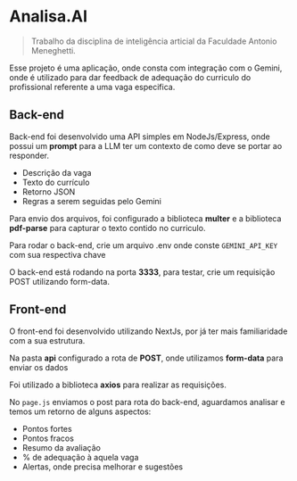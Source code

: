 # Analisa.AI

> Trabalho da disciplina de inteligência articial da Faculdade Antonio Meneghetti.

Esse projeto é uma aplicação, onde consta com integração com o Gemini, onde é utilizado para dar feedback de adequação do curriculo do profissional referente a uma vaga especifica.

## Back-end

Back-end foi desenvolvido uma API simples em NodeJs/Express, onde possui um **prompt** para a LLM ter um contexto de como deve se portar ao responder.

- Descrição da vaga
- Texto do currículo
- Retorno JSON
- Regras a serem seguidas pelo Gemini

Para envio dos arquivos, foi configurado a biblioteca **multer** e a biblioteca **pdf-parse** para capturar o texto contido no curriculo.

Para rodar o back-end, crie um arquivo .env onde conste `GEMINI_API_KEY` com sua respectiva chave

O back-end está rodando na porta **3333**, para testar, crie um requisição POST utilizando form-data.

## Front-end

O front-end foi desenvolvido utilizando NextJs, por já ter mais familiaridade com a sua estrutura.

Na pasta **api** configurado a rota de **POST**, onde utilizamos **form-data** para enviar os dados

Foi utilizado a biblioteca  **axios** para realizar as requisições.

No `page.js` enviamos o post para rota do back-end, aguardamos analisar e temos um retorno de alguns aspectos:

- Pontos fortes
- Pontos fracos
- Resumo da avaliação
- % de adequação à aquela vaga
- Alertas, onde precisa melhorar e sugestões